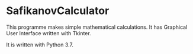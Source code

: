 # SafikanovCalculator
This programme makes simple mathematical calculations. It has Graphical User Interface written with Tkinter.

It is written with Python 3.7. 
